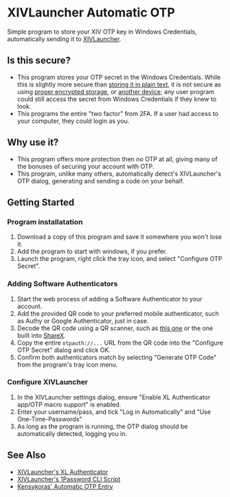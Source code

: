 # XIVLauncher Automatic OTP
Simple program to store your XIV OTP key in Windows Credentials, automatically sending it to [XIVLauncher](https://github.com/goatcorp/FFXIVQuickLauncher/).

## Is this secure?
* This program stores your OTP secret in the Windows Credentials. While this is slightly more secure than [storing it in plain text][kensykora], it is not secure as using [proper encrypted storage][1pass], or [another device][mobile]; any user program could still access the secret from Windows Credentials if they knew to look.
* This programs the entire "two factor" from 2FA. If a user had access to your computer, they could login as you.

## Why use it?
* This program offers more protection then no OTP at all, giving many of the bonuses of securing your account with OTP.
* This program, unlike many others, automatically detect's XIVLauncher's OTP dialog, generating and sending a code on your behalf.

## Getting Started
### Program installatation
1. Download a copy of this program and save it somewhere you won't lose it.
2. Add the program to start with windows, if you prefer.
3. Launch the program, right click the tray icon, and select "Configure OTP Secret".

### Adding Software Authenticators
1. Start the web process of adding a Software Authenticator to your account.
2. Add the provided QR code to your preferred mobile authenticator, such as Authy or Google Authenticator, just in case.
3. Decode the QR code using a QR scanner, such as [this one](https://nimiq.github.io/qr-scanner/demo/) or the one built into [ShareX](https://getsharex.com/).
4. Copy the entire `otpauth://...` URL from the QR code into the "Configure OTP Secret" dialog and click OK.
5. Confirm both authenticators match by selecting "Generate OTP Code" from the program's tray icon menu.

### Configure XIVLauncher
1. In the XIVLauncher settings dialog, ensure  "Enable XL Authenticator app/OTP macro support" is enabled.
2. Enter your username/pass, and tick "Log in Automatically" and "Use One-Time-Passwords"
3. As long as the program is running, the OTP dialog should be automatically detected, logging you in.

## See Also
* [XIVLauncher's XL Authenticator][mobile]
* [XIVLauncher's 1Password CLI Script][1pass]
* [Kensykoras' Automatic OTP Entry][kensykora]

[mobile]: https://goatcorp.github.io/faq/mobile_otp
[1pass]: https://github.com/goatcorp/FFXIVQuickLauncher/tree/master/misc/1password-cli-otp
[kensykora]: https://gist.github.com/kensykora/b220573b4230d7622c5a23a497c75fd3
